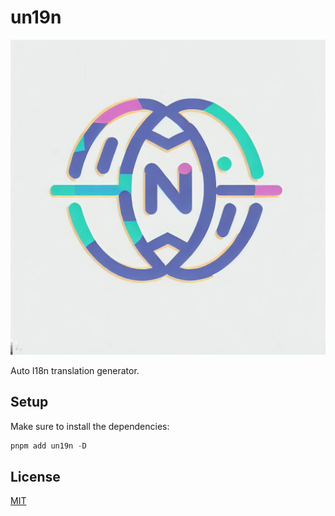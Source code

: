 # un19n

![](./docs/public/cover.jpg)

Auto I18n translation generator.

## Setup

Make sure to install the dependencies:

```ts
pnpm add un19n -D
```

## License
[MIT](./LICENSE)
